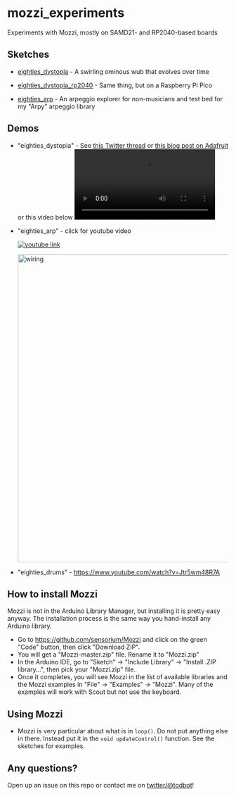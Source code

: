 # mozzi_experiments

Experiments with Mozzi, mostly on SAMD21- and RP2040-based boards

## Sketches

* [eighties_dystopia](eighties_dystopia/eighties_dystopia.ino) - A swirling ominous wub that evolves over time

* [eighties_dystopia_rp2040](eighties_dystopia_rp2040/eighties_dystopia_rp2040.ino) - Same thing, but on a Raspberry Pi Pico

* [eighties_arp](eighties_arp/eighties_arp.ino) - An arpeggio explorer for non-musicians and test bed for my "Arpy" arpeggio library

## Demos

* "eighties_dystopia" - See [this Twitter thread](https://twitter.com/todbot/status/1475970495400923137) or
  [this blog post on Adafruit](https://blog.adafruit.com/2021/12/29/make-your-own-80s-dystopian-music-soundtrack-qtpy-arduino-todbot/)
  or this video below
  <video width="320" controls src="https://user-images.githubusercontent.com/274093/147687238-b004583b-c28a-47b1-984b-539541b77f9c.mp4"></video>


* "eighties_arp" - click for youtube video

  [![youtube link](eighties_arp/eighties_arp_youtube.jpg) ](https://www.youtube.com/watch?v=Ql72YoCJ8-8)

  <a href="eighties_arp/eighties_arp_wiring.jpg"><img src="eighties_arp/eighties_arp_wiring.jpg" alt="wiring" width="700"/></a>

* "eighties_drums" - https://www.youtube.com/watch?v=Jtr5wm48R7A


## How to install Mozzi

Mozzi is not in the Arduino Library Manager, but installing it is pretty easy anyway.
The installation process is the same way you hand-install any Arduino library.

- Go to https://github.com/sensorium/Mozzi and click on the green "Code" button,
then click "Download ZIP".
- You will get a "Mozzi-master.zip" file. Rename it to "Mozzi.zip"
- In the Arduino IDE, go to "Sketch" -> "Include Library" -> "Install .ZIP library...", then pick your "Mozzi.zip" file.
- Once it completes, you will see Mozzi in the list of available libraries and the Mozzi examples
in "File" -> "Examples" -> "Mozzi".  Many of the examples will work with Scout but not use the keyboard.


## Using Mozzi

- Mozzi is very particular about what is in `loop()`. Do not put anything else in there.
  Instead put it in the `void updateControl()` function. See the sketches for examples.


## Any questions?

Open up an issue on this repo or contact me on [twitter/@todbot](https://twitter.com/todbot)!
